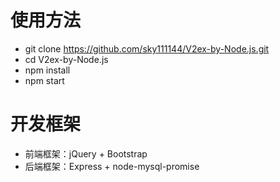 # 使用方法
+ git clone https://github.com/sky111144/V2ex-by-Node.js.git
+ cd V2ex-by-Node.js
+ npm install
+ npm start

# 开发框架
+ 前端框架：jQuery + Bootstrap
+ 后端框架：Express + node-mysql-promise

